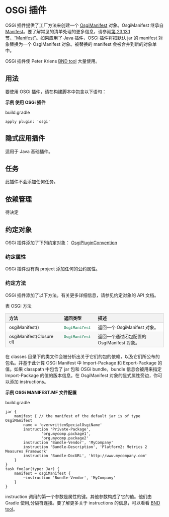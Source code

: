 # OSGi 插件  
  
OSGi 插件提供了工厂方法来创建一个 [OsgiManifest](http://blog.csdn.net/?aspxerrorpath=/maosidiaoxian/article/javadoc/org/gradle/api/plugins/osgi/OsgiManifest.html) 对象。OsgiManifest 继承自 [Manifest](http://blog.csdn.net/maosidiaoxian/article/javadoc/org/gradle/api/java/archives/Manifest.html)。要了解常见的清单处理的更多信息，请参阅[第 23.13.1节，“Manifest”](http://www.aqute.biz/Code/Bnd)。如果应用了 Java 插件，OSGi 插件将把默认 jar 的 manifest 对象替换为一个 OsgiManifest 对象。被替换的 manifest 会被合并到新的对象单中。

OSGi 插件使 Peter Kriens [BND tool](http://www.aqute.biz/Code/Bnd) 大量使用。

## 用法  

要使用 OSGi 插件，请在构建脚本中包含以下语句：

**示例 使用 OSGi 插件**

build.gradle  
  
```
apply plugin: 'osgi'   
```  

## 隐式应用插件  

适用于 Java 基础插件。

## 任务  

此插件不会添加任何任务。

## 依赖管理  

待决定

## 约定对象  

OSGi 插件添加了下列约定对象： [OsgiPluginConvention](http://blog.csdn.net/maosidiaoxian/article/dsl/org.gradle.api.plugins.osgi.OsgiPluginConvention.html)

### 约定属性

OSGi 插件没有向 project 添加任何的公约属性。

### 约定方法

OSGi 插件添加了以下方法。有关更多详细信息，请参见约定对象的 API 文档。

表 OSGi 方法
  
<table id="N13C87" style="margin:0px 0px 1.4em; padding:0px; border:1px solid rgb(208,208,208); font-family:inherit; font-size:14px; font-style:inherit; font-variant:inherit; font-weight:inherit; line-height:inherit; vertical-align:middle; border-collapse:collapse; border-spacing:0px; min-width:50%">
<thead style="margin:0px; padding:0px; border:0px; font-family:inherit; font-size:undefined; font-style:inherit; font-variant:inherit; font-weight:inherit; line-height:inherit; vertical-align:baseline">
<tr style="margin:0px; padding:0px; border:0px; font-family:inherit; font-size:undefined; font-style:inherit; font-variant:inherit; font-weight:inherit; line-height:inherit; vertical-align:baseline">
<td style="margin:0px; padding:0.3em 0.8em; border-width:0px 0px 1px; border-bottom-style:solid; border-bottom-color:rgb(208,208,208); font-family:inherit; font-size:undefined; font-style:inherit; font-variant:inherit; font-weight:bold; line-height:inherit; vertical-align:text-top; text-align:left; float:none!important; background-color:rgb(242,242,242)">
方法</td>
<td style="margin:0px; padding:0.3em 0.8em; border-width:0px 0px 1px; border-bottom-style:solid; border-bottom-color:rgb(208,208,208); font-family:inherit; font-size:undefined; font-style:inherit; font-variant:inherit; font-weight:bold; line-height:inherit; vertical-align:text-top; text-align:left; float:none!important; background-color:rgb(242,242,242)">
返回类型</td>
<td style="margin:0px; padding:0.3em 0.8em; border-width:0px 0px 1px; border-bottom-style:solid; border-bottom-color:rgb(208,208,208); font-family:inherit; font-size:undefined; font-style:inherit; font-variant:inherit; font-weight:bold; line-height:inherit; vertical-align:text-top; text-align:left; float:none!important; background-color:rgb(242,242,242)">
描述</td>
</tr>
</thead>
<tbody style="margin:0px; padding:0px; border:0px; font-family:inherit; font-size:undefined; font-style:inherit; font-variant:inherit; font-weight:inherit; line-height:inherit; vertical-align:baseline">
<tr style="margin:0px; padding:0px; border:0px; font-family:inherit; font-size:undefined; font-style:inherit; font-variant:inherit; font-weight:inherit; line-height:inherit; vertical-align:baseline">
<td style="margin:0px; padding:0.3em 0.8em; border:0px; font-family:inherit; font-size:undefined; font-style:inherit; font-variant:inherit; font-weight:normal; line-height:inherit; vertical-align:text-top; text-align:left; float:none!important">
osgiManifest()</td>
<td style="margin:0px; padding:0.3em 0.8em; border:0px; font-family:inherit; font-size:undefined; font-style:inherit; font-variant:inherit; font-weight:normal; line-height:inherit; vertical-align:text-top; text-align:left; float:none!important">
<a target="_blank" class="ulink" href="../javadoc/org/gradle/api/plugins/osgi/OsgiManifest.html" target="_top" style="margin:0px; padding:0px; border:0px; font-family:inherit; font-size:undefined; font-style:inherit; font-variant:inherit; font-weight:inherit; line-height:inherit; vertical-align:baseline; color:rgb(0,112,66); text-decoration:none"><code class="classname" style="margin:0px; padding:0px; border:0px; font-family:'Ubuntu Mono',courier,monospace; font-size:undefined; font-style:inherit; font-variant:inherit; font-weight:inherit; line-height:inherit; vertical-align:baseline">OsgiManifest</code></a></td>
<td style="margin:0px; padding:0.3em 0.8em; border:0px; font-family:inherit; font-size:undefined; font-style:inherit; font-variant:inherit; font-weight:normal; line-height:inherit; vertical-align:text-top; text-align:left; float:none!important">
返回一个 OsgiManifest 对象。</td>
</tr>
<tr style="margin:0px; padding:0px; border:0px; font-family:inherit; font-size:undefined; font-style:inherit; font-variant:inherit; font-weight:inherit; line-height:inherit; vertical-align:baseline">
<td style="margin:0px; padding:0.3em 0.8em; border:0px; font-family:inherit; font-size:undefined; font-style:inherit; font-variant:inherit; font-weight:normal; line-height:inherit; vertical-align:text-top; text-align:left; float:none!important; background:rgb(247,247,247)">
osgiManifest(Closure cl)</td>
<td style="margin:0px; padding:0.3em 0.8em; border:0px; font-family:inherit; font-size:undefined; font-style:inherit; font-variant:inherit; font-weight:normal; line-height:inherit; vertical-align:text-top; text-align:left; float:none!important; background:rgb(247,247,247)">
<a target="_blank" class="ulink" href="../javadoc/org/gradle/api/plugins/osgi/OsgiManifest.html" target="_top" style="margin:0px; padding:0px; border:0px; font-family:inherit; font-size:undefined; font-style:inherit; font-variant:inherit; font-weight:inherit; line-height:inherit; vertical-align:baseline; color:rgb(0,112,66); text-decoration:none"><code class="classname" style="margin:0px; padding:0px; border:0px; font-family:'Ubuntu Mono',courier,monospace; font-size:undefined; font-style:inherit; font-variant:inherit; font-weight:inherit; line-height:inherit; vertical-align:baseline">OsgiManifest</code></a></td>
<td style="margin:0px; padding:0.3em 0.8em; border:0px; font-family:inherit; font-size:undefined; font-style:inherit; font-variant:inherit; font-weight:normal; line-height:inherit; vertical-align:text-top; text-align:left; float:none!important; background:rgb(247,247,247)">
返回一个通过闭包配置的 OsgiManifest 对象。</td>
</tr>
</tbody>
</table>

在 classes 目录下的类文件会被分析出关于它们的包的依赖，以及它们所公布的包名。并基于此计算 OSGi Manifest 中 Import-Package 和 Export-Package 的值。如果 classpath 中包含了 jar 包和 OSGi bundle，bundle 信息会被用来指定 Import-Package 的值的版本信息。在 OsgiManifest 对象的显式属性旁边，你可以添加 instructions。

**示例 OSGi MANIFEST.MF 文件配置**

build.gradle  
  
```
jar {
    manifest { // the manifest of the default jar is of type OsgiManifest
        name = 'overwrittenSpecialOsgiName'
        instruction 'Private-Package',
                'org.mycomp.package1',
                'org.mycomp.package2'
        instruction 'Bundle-Vendor', 'MyCompany'
        instruction 'Bundle-Description', 'Platform2: Metrics 2 Measures Framework'
        instruction 'Bundle-DocURL', 'http://www.mycompany.com'
    }
}
task fooJar(type: Jar) {
    manifest = osgiManifest {
        ~instruction 'Bundle-Vendor', 'MyCompany'
    }
}  
```  

instruction 调用的第一个参数是属性的键。其他参数构成了它的值。他们由 Gradle 使用,分隔符连接。要了解更多关于 instructions 的信息，可以看看 [BND tool](http://www.aqute.biz/Code/Bnd)。

